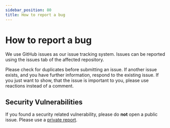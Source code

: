```yaml
---
sidebar_position: 80
title: How to report a bug
---
```


# How to report a bug

We use GitHub issues as our issue tracking system.
Issues can be reported using the issues tab of the affected repository.

Please check for duplicates before submitting an issue.
If another issue exists, and you have further information, respond to the existing issue.
If you just want to show, that the issue is important to you, please use reactions instead of a comment.

## Security Vulnerabilities
If you found a security related vulnerability, please do **not** open a public issue.
Please use a [private report](https://docs.github.com/en/code-security/security-advisories/guidance-on-reporting-and-writing-information-about-vulnerabilities/privately-reporting-a-security-vulnerability).


